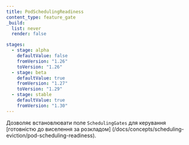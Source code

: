 ```yaml
---
title: PodSchedulingReadiness
content_type: feature_gate
_build:
  list: never
  render: false

stages:
  - stage: alpha 
    defaultValue: false
    fromVersion: "1.26"
    toVersion: "1.26"
  - stage: beta
    defaultValue: true
    fromVersion: "1.27"
    toVersion: "1.29"
  - stage: stable
    defaultValue: true
    fromVersion: "1.30"
---
```

Дозволяє встановлювати поле `SchedulingGates` для керування [готовністю до виселення за розкладом] (/docs/concepts/scheduling-eviction/pod-scheduling-readiness).
